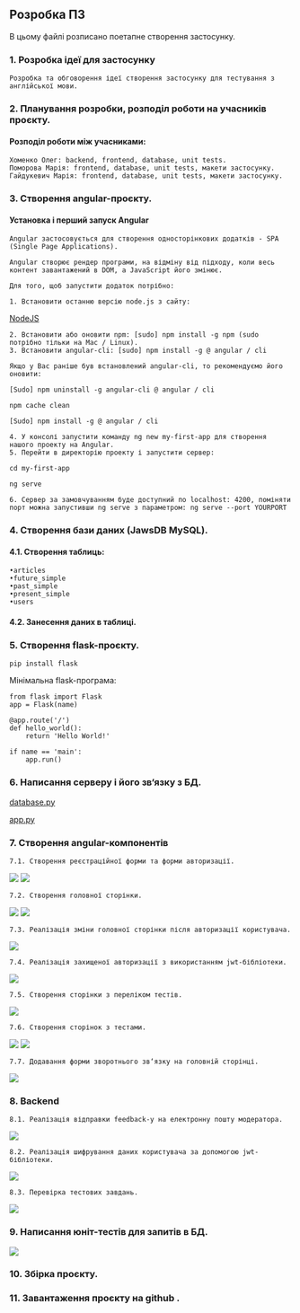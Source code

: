 ## Розробка ПЗ
В цьому файлі розписано поетапне створення застосунку.
### 1.	Розробка ідеї для застосунку
    Розробка та обговорення ідеї створення застосунку для тестування з англійської мови.
### 2.	Планування розробки, розподіл роботи на учасників проєкту.
#### Розподіл роботи між учасниками:
    Хоменко Олег: backend, frontend, database, unit tests.
    Поморова Марія: frontend, database, unit tests, макети застосунку.
    Гайдукевич Марія: frontend, database, unit tests, макети застосунку.
### 3.	Створення angular-проєкту.
#### Установка і перший запуск Angular
    Angular застосовується для створення односторінкових додатків - SPA (Single Page Applications).

    Angular створює рендер програми, на відміну від підходу, коли весь контент завантажений в DOM, а JavaScript його змінює.

    Для того, щоб запустити додаток потрібно:

    1. Встановити останню версію node.js з сайту:
[NodeJS](https://nodejs.org/en/)
    
    2. Встановити або оновити npm: [sudo] npm install -g npm (sudo потрібно тільки на Mac / Linux).
    3. Встановити angular-cli: [sudo] npm install -g @ angular / cli

    Якщо у Вас раніше був встановлений angular-cli, то рекомендуємо його оновити:

    [Sudo] npm uninstall -g angular-cli @ angular / cli

    npm cache clean

    [Sudo] npm install -g @ angular / cli

    4. У консолі запустити команду ng new my-first-app для створення нашого проекту на Angular.
    5. Перейти в директорію проекту і запустити сервер:

    cd my-first-app

    ng serve

    6. Сервер за замовчуванням буде доступний по localhost: 4200, поміняти порт можна запустивши ng serve з параметром: ng serve --port YOURPORT

### 4.	Створення бази даних (JawsDB MySQL).
#### 4.1. Створення таблиць:
    •articles
    •future_simple
    •past_simple
    •present_simple
    •users
#### 4.2. Занесення даних в таблиці.
### 5.	Створення flask-проєкту.
    pip install flask
    
Мінімальна flask-програма:
    
    from flask import Flask
    app = Flask(name)

    @app.route('/')
    def hello_world():
        return 'Hello World!'

    if name == 'main':
        app.run()
### 6.	Написання серверу і його зв‘язку з БД.

[database.py](https://github.com/Oleh-Khomenko/Tryeng/blob/main/src/database.py)

[app.py](https://github.com/Oleh-Khomenko/Tryeng/blob/main/src/app.py)
### 7.	Створення angular-компонентів
    7.1. Створення реєстраційної форми та форми авторизації.
![](https://github.com/Oleh-Khomenko/Tryeng/blob/main/docs/images/F6CE6B00-2593-4A7A-84B6-E3342AF1AE37.png)
![](https://github.com/Oleh-Khomenko/Tryeng/blob/main/docs/images/4B741A73-0F02-478C-8BF2-63BC19EA31EC.png)
   
    7.2. Створення головної сторінки.
![](https://github.com/Oleh-Khomenko/Tryeng/blob/main/docs/images/F9BDDBB2-2DC8-4B13-AD98-6922156D6FF7.png)
![](https://github.com/Oleh-Khomenko/Tryeng/blob/main/docs/images/B82D1C39-5BF6-49F7-8B0E-75FF2DCA6BD0.png)

    7.3. Реалізація зміни головної сторінки після авторизації користувача.
![](https://github.com/Oleh-Khomenko/Tryeng/blob/main/docs/images/4AEEECE0-1A12-4D10-9D5F-4CFB5BE3EB06.png)

    7.4. Реалізація захищеної авторизації з використанням jwt-бібліотеки.
![](https://github.com/Oleh-Khomenko/Tryeng/blob/main/docs/images/CAA31E54-EC26-414F-B7C6-C683A996ACCF.png)
    
    7.5. Створення сторінки з переліком тестів.
![](https://github.com/Oleh-Khomenko/Tryeng/blob/main/docs/images/595DF5C1-55E5-4939-9971-A0CA96DEF692.png)
    
    7.6. Створення сторінок з тестами.
![](https://github.com/Oleh-Khomenko/Tryeng/blob/main/docs/images/A56F0E45-8811-4C51-924F-424A9A411B4D.png)
![](https://github.com/Oleh-Khomenko/Tryeng/blob/main/docs/images/DDA2E2C4-9B15-4064-94BC-923A120E180F.png)
    
    7.7. Додавання форми зворотнього зв‘язку на головній сторінці.
![](https://github.com/Oleh-Khomenko/Tryeng/blob/main/docs/images/2D4D6A66-05C0-483E-BBB4-52BEC37411C7.png)

### 8.	Backend 
    8.1. Реалізація відправки feedback-у на електронну пошту модератора.
![](https://github.com/Oleh-Khomenko/Tryeng/blob/main/docs/images/3A734603-2CCD-4156-96C8-4A23B078B3DC.png)
    
    8.2. Реалізація шифрування даних користувача за допомогою jwt-бібліотеки.
![](https://github.com/Oleh-Khomenko/Tryeng/blob/main/docs/images/CF5C610F-7F66-46FF-B69B-791E97564BC3.png)
    
    8.3. Перевірка тестових завдань.
![](https://github.com/Oleh-Khomenko/Tryeng/blob/main/docs/images/5B396AF1-7E65-4BCB-A30D-202C337561D1.png)
### 9.	Написання юніт-тестів для запитів в БД.
![](https://github.com/Oleh-Khomenko/Tryeng/blob/main/docs/images/77312545-6F72-44AD-BE70-785ACF692DF5.png)
### 10.	Збірка проєкту.
### 11.	Завантаження проєкту на github .
